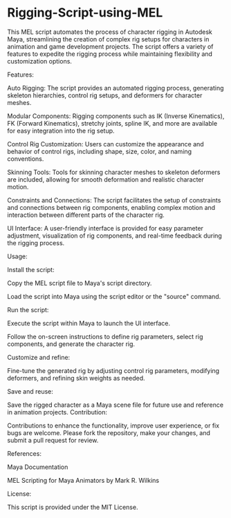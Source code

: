 # Rigging-Script-using-MEL

This MEL script automates the process of character rigging in Autodesk Maya, streamlining the creation of complex rig setups for characters in animation and game development projects. The script offers a variety of features to expedite the rigging process while maintaining flexibility and customization options.

Features:

  Auto Rigging: The script provides an automated rigging process, generating skeleton hierarchies, control rig setups, and deformers for character meshes.

  Modular Components: Rigging components such as IK (Inverse Kinematics), FK (Forward Kinematics), stretchy joints, spline IK, and more are available for easy integration into the rig setup.

  Control Rig Customization: Users can customize the appearance and behavior of control rigs, including shape, size, color, and naming conventions.

  Skinning Tools: Tools for skinning character meshes to skeleton deformers are included, allowing for smooth deformation and realistic character motion.

  Constraints and Connections: The script facilitates the setup of constraints and connections between rig components, enabling complex motion and interaction between different parts of the character rig.

  UI Interface: A user-friendly interface is provided for easy parameter adjustment, visualization of rig components, and real-time feedback during the rigging process.
  
Usage:

Install the script:

  Copy the MEL script file to Maya's script directory.
   
  Load the script into Maya using the script editor or the "source" command.
  
Run the script:

  Execute the script within Maya to launch the UI interface.
  
  Follow the on-screen instructions to define rig parameters, select rig components, and generate the character rig.
  
Customize and refine:

  Fine-tune the generated rig by adjusting control rig parameters, modifying deformers, and refining skin weights as needed.
  
Save and reuse:

  Save the rigged character as a Maya scene file for future use and reference in animation projects.
Contribution:

Contributions to enhance the functionality, improve user experience, or fix bugs are welcome. Please fork the repository, make your changes, and submit a pull request for review.

References:

  Maya Documentation

  MEL Scripting for Maya Animators by Mark R. Wilkins
  
License:

 This script is provided under the MIT License.
